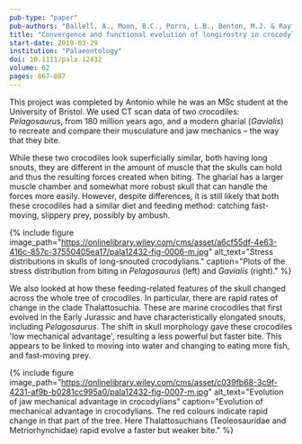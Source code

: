 ```yaml
---
pub-type: "paper"
pub-authors: "Ballell, A., Moon, B.C., Porro, L.B., Benton, M.J. & Rayfield, E.J."
title: "Convergence and functional evolution of longirostry in crocodylomorphs"
start-date: 2019-03-29
institution: "Palaeontology"
doi: 10.1111/pala.12432 
volume: 62
pages: 867–887
---
```

This project was completed by Antonio while he was an MSc student at the
University of Bristol. We used CT scan data of two crocodiles: _Pelagosaurus_,
from 180 million years ago, and a modern gharial (_Gavialis_) to recreate and
compare their musculature and jaw mechanics – the way that they bite.

While these two crocodiles look superficially similar, both having long snouts,
they are different in the amount of muscle that the skulls can hold and thus the
resulting forces created when biting. The gharial has a larger muscle chamber
and somewhat more robust skull that can handle the forces more easily. However,
despite differences, it is still likely that both these crocodiles had a similar
diet and feeding method: catching fast-moving, slippery prey, possibly by
ambush.

{% include figure
    image_path="https://onlinelibrary.wiley.com/cms/asset/a6cf55df-4e63-416c-857c-37550405ea17/pala12432-fig-0006-m.jpg"
    alt_text="Stress distributions in skulls of long-snouted crocodylians."
    caption="Plots of the stress distribution from biting in _Pelagosaurus_
    (left) and _Gavialis_ (right)."
%}

We also looked at how these feeding-related features of the skull changed across
the whole tree of crocodiles. In particular, there are rapid rates of change in
the clade Thalattosuchia. These are marine crocodiles that first evolved in the
Early Jurassic and have characteristically elongated snouts, including
_Pelagosaurus_. The shift in skull morphology gave these crocodiles 'low
mechanical advantage', resulting a less powerful but faster bite. This appears
to be linked to moving into water and changing to eating more fish, and
fast-moving prey.

{% include figure
    image_path="https://onlinelibrary.wiley.com/cms/asset/c039fb68-3c9f-4231-af9b-b0281cc995a0/pala12432-fig-0007-m.jpg"
    alt_text="Evolution of jaw mechanical advantage in crocodylians"
    caption="Evolution of mechanical advantage in crocodylians. The red colours
    indicate rapid change in that part of the tree. Here Thalattosuchians
    (Teoleosauridae and Metriorhynchidae) rapid evolve a faster but weaker bite."
%}
